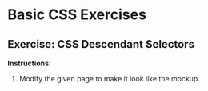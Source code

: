 # Basic CSS Exercises

## Exercise: CSS Descendant Selectors

**Instructions**:

1. Modify the given page to make it look like the mockup.
